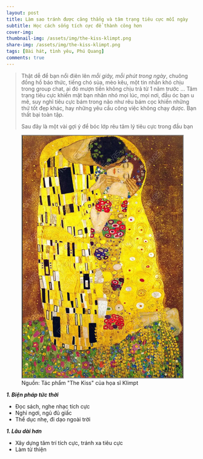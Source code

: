 ```yaml
---
layout: post
title: Làm sao tránh được căng thẳng và tâm trạng tiêu cực mỗi ngày 
subtitle: Học cách sống tích cực để thành công hơn
cover-img: 
thumbnail-img: /assets/img/the-kiss-klimpt.png
share-img: /assets/img/the-kiss-klimpt.png
tags: [Bài hát, tình yêu, Phú Quang]
comments: true
---
```


> Thật dễ để bạn nổi điên lên *mỗi giây, mỗi phút trong ngày*, chuông đồng hồ báo thức, tiếng chó sủa, mèo kêu, một tin nhắn khó chịu trong group chat, ai đó mượn tiền không chịu trả từ 1 năm trước ... Tâm trạng tiêu cực khiến mặt bạn nhăn nhó mọi lúc, mọi nơi, đầu óc bạn u mê, suy nghĩ tiêu cực bám trong não như rêu bám cọc khiến những thứ tốt đẹp khác, hay những yêu cầu công việc không chạy được. Bạn thất bại toàn tập. 
>
> Sau đây là một vài gợi ý để bóc lớp rêu tâm lý tiêu cực trong đầu bạn

<figure>
<img src="/assets/img/the-kiss-klimpt.png" alt="Trong Ánh chớp của số phận" style="border: 2px solid  gray;">
<figcaption>Nguồn: Tác phẩm "The Kiss" của họa sĩ Klimpt
</figcaption>
</figure>


***1\. Biện pháp tức thời***

- Đọc sách, nghe nhạc tích cực
- Nghỉ ngơi, ngủ đủ giấc
- Thể dục nhẹ, đi dạo ngoài trời 


***1\. Lâu dài hơn***

- Xây dựng tâm trí tích cực, tránh xa tiêu cực 
- Làm từ thiện 